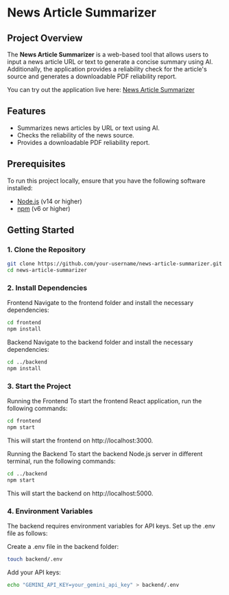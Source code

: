 # News Article Summarizer

## Project Overview

The **News Article Summarizer** is a web-based tool that allows users to input a news article URL or text to generate a concise summary using AI. Additionally, the application provides a reliability check for the article's source and generates a downloadable PDF reliability report.

You can try out the application live here: [News Article Summarizer](https://news-article-summarizer.vercel.app/)

## Features
- Summarizes news articles by URL or text using AI.
- Checks the reliability of the news source.
- Provides a downloadable PDF reliability report.

## Prerequisites

To run this project locally, ensure that you have the following software installed:
- [Node.js](https://nodejs.org/en/download/) (v14 or higher)
- [npm](https://www.npmjs.com/get-npm) (v6 or higher)

## Getting Started

### 1. Clone the Repository

```bash
git clone https://github.com/your-username/news-article-summarizer.git
cd news-article-summarizer
```

### 2. Install Dependencies
Frontend
Navigate to the frontend folder and install the necessary dependencies:

```bash
cd frontend
npm install
```

Backend
Navigate to the backend folder and install the necessary dependencies:

```bash
cd ../backend
npm install
```
### 3. Start the Project

Running the Frontend
To start the frontend React application, run the following commands:

```bash
cd frontend
npm start
```

This will start the frontend on http://localhost:3000.

Running the Backend
To start the backend Node.js server in different terminal, run the following commands:

```bash
cd ../backend
npm start
```

This will start the backend on http://localhost:5000.

### 4. Environment Variables
The backend requires environment variables for API keys. Set up the .env file as follows:

Create a .env file in the backend folder:

```bash
touch backend/.env
```
Add your API keys:
```bash
echo "GEMINI_API_KEY=your_gemini_api_key" > backend/.env
```
